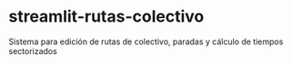 # streamlit-rutas-colectivo
Sistema para edición de rutas de colectivo, paradas y cálculo de tiempos sectorizados

